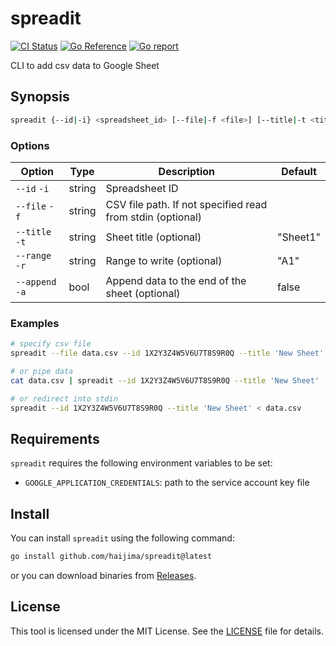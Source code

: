 # spreadit

[![CI Status](https://github.com/haijima/spreadit/workflows/CI/badge.svg?branch=main)](https://github.com/haijima/spreadit/actions)
[![Go Reference](https://pkg.go.dev/badge/github.com/haijima/spreadit.svg)](https://pkg.go.dev/github.com/haijima/spreadit)
[![Go report](https://goreportcard.com/badge/github.com/haijima/spreadit)](https://goreportcard.com/report/github.com/haijima/spreadit)

CLI to add csv data to Google Sheet

## Synopsis

``` sh
spreadit {--id|-i} <spreadsheet_id> [--file|-f <file>] [--title|-t <title>] [--range|-r <range>] [--append|-a]
```

### Options

| Option          | Type   | Description                                                | Default  |
|-----------------|--------|------------------------------------------------------------|----------|
| `--id` `-i`     | string | Spreadsheet ID                                             |          |
| `--file` `-f`   | string | CSV file path. If not specified read from stdin (optional) |          |
| `--title` `-t`  | string | Sheet title (optional)                                     | "Sheet1" |
| `--range` `-r`  | string | Range to write (optional)                                  | "A1"     |
| `--append` `-a` | bool   | Append data to the end of the sheet (optional)             | false    |

### Examples

``` sh
# specify csv file
spreadit --file data.csv --id 1X2Y3Z4W5V6U7T8S9R0Q --title 'New Sheet'

# or pipe data
cat data.csv | spreadit --id 1X2Y3Z4W5V6U7T8S9R0Q --title 'New Sheet'

# or redirect into stdin
spreadit --id 1X2Y3Z4W5V6U7T8S9R0Q --title 'New Sheet' < data.csv
```

## Requirements

`spreadit` requires the following environment variables to be set:

- `GOOGLE_APPLICATION_CREDENTIALS`: path to the service account key file

## Install

You can install `spreadit` using the following command:

``` sh
go install github.com/haijima/spreadit@latest
```

or you can download binaries from [Releases](https://github.com/haijima/spreadit/releases).


## License

This tool is licensed under the MIT License. See the [LICENSE](https://github.com/haijima/spreadit/blob/main/LICENSE)
file for details.
